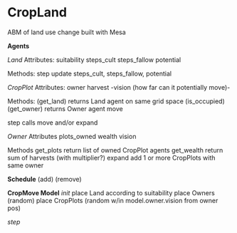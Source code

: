 # CropLand
ABM of land use change built with Mesa

**Agents**

*Land*
Attributes:
  suitability
  steps_cult
  steps_fallow
  potential

Methods:
  step
    update steps_cult, steps_fallow, potential


*CropPlot*
Attributes:
  owner
  harvest
  -vision (how far can it potentially move)-

Methods:
  (get_land)
    returns Land agent on same grid space
  (is_occupied)
  (get_owner)
    returns Owner agent
  move

  step
    calls move and/or expand

*Owner*
Attributes
  plots_owned
  wealth
  vision

Methods
  get_plots
    return list of owned CropPlot agents
  get_wealth
    return sum of harvests (with multiplier?)
  expand
    add 1 or more CropPlots with same owner

**Schedule**
  (add)
  (remove)

**CropMove Model**
*init*
  place Land according to suitability
  place Owners (random)
  place CropPlots (random w/in model.owner.vision from owner pos)

*step*
